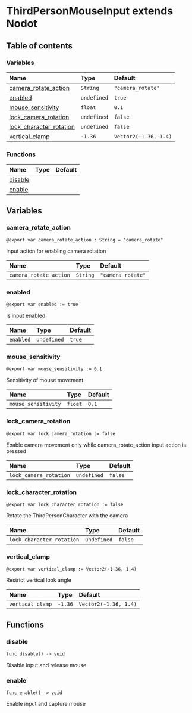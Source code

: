 # ThirdPersonMouseInput extends Nodot

## Table of contents

### Variables

|Name|Type|Default|
|:-|:-|:-|
|[camera_rotate_action](#camera_rotate_action)|`String`|`"camera_rotate"`|
|[enabled](#enabled)|`undefined`|`true`|
|[mouse_sensitivity](#mouse_sensitivity)|`float`|`0.1`|
|[lock_camera_rotation](#lock_camera_rotation)|`undefined`|`false`|
|[lock_character_rotation](#lock_character_rotation)|`undefined`|`false`|
|[vertical_clamp](#vertical_clamp)|`-1.36`|`Vector2(-1.36, 1.4)`|

### Functions

|Name|Type|Default|
|:-|:-|:-|
|[disable](#disable)|||
|[enable](#enable)|||

## Variables

### camera_rotate_action

```gdscript
@export var camera_rotate_action : String = "camera_rotate"
```

Input action for enabling camera rotation

|Name|Type|Default|
|:-|:-|:-|
|`camera_rotate_action`|`String`|`"camera_rotate"`|

### enabled

```gdscript
@export var enabled := true
```

Is input enabled

|Name|Type|Default|
|:-|:-|:-|
|`enabled`|`undefined`|`true`|

### mouse_sensitivity

```gdscript
@export var mouse_sensitivity := 0.1
```

Sensitivity of mouse movement

|Name|Type|Default|
|:-|:-|:-|
|`mouse_sensitivity`|`float`|`0.1`|

### lock_camera_rotation

```gdscript
@export var lock_camera_rotation := false
```

Enable camera movement only while camera_rotate_action input action is pressed

|Name|Type|Default|
|:-|:-|:-|
|`lock_camera_rotation`|`undefined`|`false`|

### lock_character_rotation

```gdscript
@export var lock_character_rotation := false
```

Rotate the ThirdPersonCharacter with the camera

|Name|Type|Default|
|:-|:-|:-|
|`lock_character_rotation`|`undefined`|`false`|

### vertical_clamp

```gdscript
@export var vertical_clamp := Vector2(-1.36, 1.4)
```

Restrict vertical look angle

|Name|Type|Default|
|:-|:-|:-|
|`vertical_clamp`|`-1.36`|`Vector2(-1.36, 1.4)`|

## Functions

### disable

```gdscript
func disable() -> void
```

Disable input and release mouse

### enable

```gdscript
func enable() -> void
```

Enable input and capture mouse

